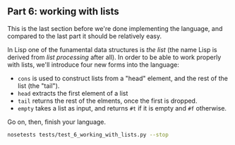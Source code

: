 ## Part 6: working with lists

This is the last section before we're done implementing the language, and compared to the last part it should be relatively easy.

In Lisp one of the funamental data structures is *the list* (the name Lisp is derived from *list processing* after all). In order to be able to work properly with lists, we'll introduce four new forms into the language:

- `cons` is used to construct lists from a "head" element, and the rest of the list (the "tail").
- `head` extracts the first element of a list
- `tail` returns the rest of the elments, once the first is dropped.
- `empty` takes a list as input, and returns `#t` if it is empty and `#f` otherwise.

Go on, then, finish your language.

```bash
nosetests tests/test_6_working_with_lists.py --stop
```
